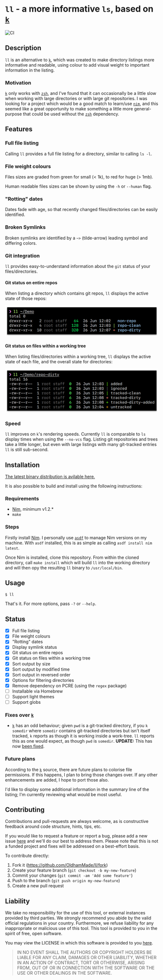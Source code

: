 # `ll` - a more informative `ls`, based on [`k`][k]

![CI](https://github.com/OldhamMade/ll/workflows/CI/badge.svg)


## Description

`ll` is an alternative to [`k`][k], which was created to make
directory listings more informative and readable, using colour to add
visual weight to important information in the listing.

### Motivation

[`k`][k] only works with [`zsh`][zsh], and I've found that it can
occasionally be a little slow when working with large directories or
with large git repositories. I was looking for a project which would
be a good match to learn/use [`nim`][nim], and this seemed like a great
opportunity to make something a little more general-purpose that could
be used without the [`zsh`][zsh] dependency.

## Features

### Full file listing

Calling `ll` provides a full file listing for a directory, similar to calling
`ls -l`.

### File weight colours

Files sizes are graded from green for small (< 1k), to red for huge (> 1mb).

Human readable files sizes can be shown by using the `-h` or `--human` flag.

### "Rotting" dates

Dates fade with age, so that recently changed files/directories can be
easily identified.

### Broken Symlinks

Broken symlinks are identified by a `~>` (tilde-arrow) leading symbol
and differing colors.

### Git integration

`ll` provides easy-to-understand information about the `git` status of
your files/directories.

#### Git status on entire repos

When listing a directory which contains git repos, `ll` displays the
active state of those repos:

![Image demonstrating repository listing](.images/repos.png)

#### Git status on files within a working tree

When listing files/directories within a working tree, `ll` displays
the active state of each file, and the overall state for directories:

![Image demonstrating file listing](.images/status.png)

### Speed

`ll` improves on `k`'s rendering speeds. Currently `ll` is comparable
to `ls` display times when using the `--no-vcs` flag. Listing git
repositories and trees take a little longer, but even with large
listings with many git-tracked entries `ll` is still sub-second.

## Installation

[The latest binary distribution is avilable here.][builds]

It is also possible to build and install using the following
instructions:

### Requirements

- [Nim][nim], minimum v1.2.*
- `make`

### Steps

Firstly install [Nim][nim]. I personally use [`asdf`][asdf] to manage Nim
versions on my machine. With `asdf` installed, this is as simple as
calling `asdf install nim latest`.

Once Nim is installed, clone this repository. From within the cloned
directory, call `make install` which will build `ll` into the working
directory and will then opy the resulting `ll` binary to `/usr/local/bin`.

## Usage

    $ ll

That's it. For more options, pass `-?` or `--help`.

## Status

- [x] Full file listing
- [x] File weight colours
- [x] "Rotting" dates
- [x] Display symlink status
- [x] Git status on entire repos
- [x] Git status on files within a working tree
- [x] Sort output by size
- [x] Sort output by modified time
- [x] Sort output in reversed order
- [x] Options for filtering directories
- [x] Remove dependency on PCRE (using the `regex` package)
- [ ] Installable via Homebrew
- [ ] Support light themes
- [ ] Support globs

### Fixes over [`k`][k]

* [`k`][k] has an odd behaviour; given `pwd` is a git-tracked
directory, if you `k somedir` where `somedir` contains git-tracked
directories but isn't itself tracked, `k` reports as though it is
working inside a work-tree. `ll` reports this as one would expect, as
though `pwd` is `somedir`. **UPDATE:** This has now
[been fixed](https://github.com/supercrabtree/k/issues/47).

### Future plans

According to the [`k`][k] source, there are future plans to colorise
file permissions. If this happens, I plan to bring those changes
over. If any other enhancements are added, I hope to port those also.

I'd like to display some additional information in the summary line of
the listing; I'm currently reviewing what would be most useful.

## Contributing

Contributions and pull-requests are always welcome, as is constructive
feedback around code structure, hints, tips, etc.

If you would like to request a feature or report a bug, please add a
new issue [here](https://github.com/OldhamMade/ll/issues) and we'll do
our best to address them. Please note that this is not a funded
project and fixes will be addressed on a best-effort basis.

To contribute directly:

1.  Fork it (https://github.com/OldhamMade/ll/fork)
2.  Create your feature branch (`git checkout -b my-new-feature`)
3.  Commit your changes (`git commit -am 'Add some feature'`)
4.  Push to the branch (`git push origin my-new-feature`)
5.  Create a new pull request

## Liability

We take no responsibility for the use of this tool, or external
instances provided by third parties. We strongly recommend you abide
by the valid official regulations in your country. Furthermore, we
refuse liability for any inappropriate or malicious use of this
tool. This tool is provided to you in the spirit of free, open
software.

You may view the LICENSE in which this software is provided to you
[here](./LICENSE).

> IN NO EVENT SHALL THE AUTHORS OR COPYRIGHT HOLDERS BE LIABLE FOR ANY
> CLAIM, DAMAGES OR OTHER LIABILITY, WHETHER IN AN ACTION OF CONTRACT,
> TORT OR OTHERWISE, ARISING FROM, OUT OF OR IN CONNECTION WITH THE
> SOFTWARE OR THE USE OR OTHER DEALINGS IN THE SOFTWARE.


[k]: https://github.com/supercrabtree/k
[zsh]: https://en.wikipedia.org/wiki/Z_shell
[nim]: https://nim-lang.org
[asdf]: https://github.com/asdf-vm/asdf
[builds]: https://github.com/OldhamMade/ll/releases/latest
